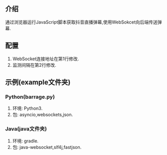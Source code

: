 ## 介绍
通过浏览器运行JavaScript脚本获取抖音直播弹幕,使用WebSokcet向后端传送弹幕.
## 配置
1. WebSocket连接地址在第1行修改.
2. 监测间隔在第2行修改.
## 示例(example文件夹)
### Python(barrage.py)
1. 环境: Python3.
2. 包: asyncio,websockets,json.
### Java(java文件夹)
1. 环境: gradle.
2. 包: java-websocket,slf4j,fastjson.
